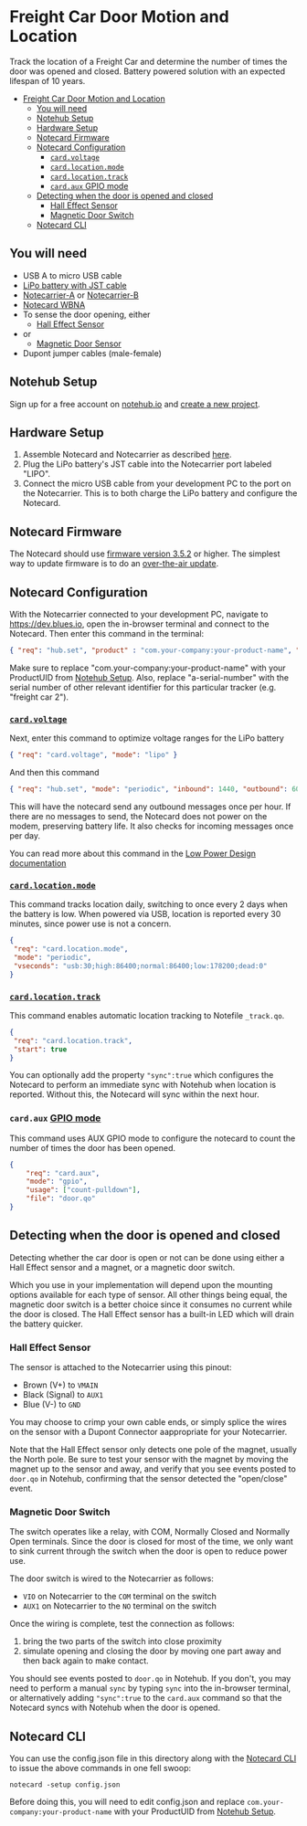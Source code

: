 # Freight Car Door Motion and Location

Track the location of a Freight Car and determine the number of times the door was opened and closed. Battery powered solution with an expected lifespan of 10 years.

- [Freight Car Door Motion and Location](#freight-car-door-motion-and-location)
  - [You will need](#you-will-need)
  - [Notehub Setup](#notehub-setup)
  - [Hardware Setup](#hardware-setup)
  - [Notecard Firmware](#notecard-firmware)
  - [Notecard Configuration](#notecard-configuration)
    - [`card.voltage`](#cardvoltage)
    - [`card.location.mode`](#cardlocationmode)
    - [`card.location.track`](#cardlocationtrack)
    - [`card.aux` GPIO mode](#cardaux-gpio-mode)
  - [Detecting when the door is opened and closed](#detecting-when-the-door-is-opened-and-closed)
    - [Hall Effect Sensor](#hall-effect-sensor)
    - [Magnetic Door Switch](#magnetic-door-switch)
  - [Notecard CLI](#notecard-cli)


## You will need

* USB A to micro USB cable
* [LiPo battery with JST cable](https://shop.blues.io/products/5-000-mah-lipo-battery)
* [Notecarrier-A](https://shop.blues.io/products/carr-al) or [Notecarrier-B](https://shop.blues.io/products/carr-b)
* [Notecard WBNA](https://shop.blues.io/collections/notecard/products/note-wbna-500)
* To sense the door opening, either
  * [Hall Effect Sensor](https://www.amazon.com/HiLetgo-NJK-5002C-Proximity-3-Wires-Normally/dp/B01MZYYCLH/)
* or
  * [Magnetic Door Sensor](https://www.amazon.com/Gufastore-Surface-Magnetic-Security-Adhesive/dp/B07F314V3Z)
* Dupont jumper cables (male-female)

## Notehub Setup

Sign up for a free account on [notehub.io](https://notehub.io) and [create a new project](https://dev.blues.io/quickstart/notecard-quickstart/notecard-and-notecarrier-pi/#set-up-notehub).

## Hardware Setup

1. Assemble Notecard and Notecarrier as described [here](https://dev.blues.io/quickstart/notecard-quickstart/notecard-and-notecarrier-b).
2. Plug the LiPo battery's JST cable into the Notecarrier port labeled "LIPO".
3. Connect the micro USB cable from your development PC to the port on the Notecarrier. This is to both charge the LiPo battery and configure the Notecard.

## Notecard Firmware

The Notecard should use [firmware version 3.5.2](https://dev.blues.io/notecard/notecard-firmware-updates/#v3-5-2-november-2nd-2022) or higher. The simplest way to update firmware is to do an [over-the-air update](https://dev.blues.io/notecard/notecard-firmware-updates/#ota-dfu-with-notehub).


## Notecard Configuration

With the Notecarrier connected to your development PC, navigate to https://dev.blues.io, open the in-browser terminal and connect to the Notecard. Then enter this command in the terminal:

```json
{ "req": "hub.set", "product" : "com.your-company:your-product-name", "sn": "a-serial-number", "body":{"app":"nf23"} }
```

Make sure to replace "com.your-company:your-product-name" with your ProductUID from [Notehub Setup](#notehub-setup). Also, replace "a-serial-number" with the serial number of other relevant identifier for this particular tracker (e.g. "freight car 2").

### [`card.voltage`](https://dev.blues.io/reference/notecard-api/card-requests/#card-voltage)

Next, enter this command to optimize voltage ranges for the LiPo battery

```json
{ "req": "card.voltage", "mode": "lipo" }
```


And then this command

```json
{ "req": "hub.set", "mode": "periodic", "inbound": 1440, "outbound": 60 }
```

This will have the notecard send any outbound messages once per hour. If there are no messages to send, the Notecard does not power on the modem, preserving battery life. It also checks for incoming messages once per day.

You can read more about this command in the [Low Power Design documentation](https://dev.blues.io/notecard/notecard-walkthrough/low-power-design/#customizing-voltage-variable-behaviors)


### [`card.location.mode`](https://dev.blues.io/reference/notecard-api/card-requests/#card-location-mode)

This command tracks location daily, switching to once every 2 days when the battery is low. When powered via USB, location is reported every 30 minutes, since power use is not a concern.

```json
{
 "req": "card.location.mode",
 "mode": "periodic",
 "vseconds": "usb:30;high:86400;normal:86400;low:178200;dead:0"
}
```

### [`card.location.track`](https://dev.blues.io/reference/notecard-api/card-requests/#card-location-track)

This command enables automatic location tracking to Notefile `_track.qo`.

```json
{
 "req": "card.location.track",
 "start": true
}
```

You can optionally add the property `"sync":true` which configures the Notecard to perform an immediate sync with Notehub when location is reported. Without this, the Notecard will sync within the next hour.

### `card.aux` [GPIO mode](https://dev.blues.io/notecard/notecard-walkthrough/advanced-notecard-configuration/#using-aux-gpio-mode)

This command uses AUX GPIO mode to configure the notecard to count the number of times the door has been opened.

```json
{
    "req": "card.aux",
    "mode": "gpio",
    "usage": ["count-pulldown"],
    "file": "door.qo"
}
```

## Detecting when the door is opened and closed

Detecting whether the car door is open or not can be done using either a Hall Effect sensor and a magnet, or a magnetic door switch.

Which you use in your implementation will depend upon the mounting options available for each type of sensor. All other things being equal, the magnetic door switch is a better choice since it consumes no current while the door is closed. The Hall Effect sensor has a built-in LED which will drain the battery quicker.


### Hall Effect Sensor

The sensor is attached to the Notecarrier using this pinout:

* Brown (V+) to `VMAIN`
* Black (Signal) to `AUX1`
* Blue (V-) to `GND`

You may choose to crimp your own cable ends, or simply splice the wires on the sensor with a Dupont Connector aappropriate for your Notecarrier.

Note that the Hall Effect sensor only detects one pole of the magnet, usually the North pole. Be sure to test your sensor with the magnet by moving the magnet up to the sensor and away, and verify that you see events posted to `door.qo` in Notehub, confirming that the sensor detected the "open/close" event.

### Magnetic Door Switch

The switch operates like a relay, with COM, Normally Closed and Normally Open terminals. Since the door is closed for most of the time, we only want to sink current through the switch when the door is open to reduce power use.

The door switch is wired to the Notecarrier as follows:

* `VIO` on Notecarrier to the `COM` terminal on the switch
* `AUX1` on Notecarrier to the `NO` terminal on the switch

Once the wiring is complete, test the connection as follows:

1. bring the two parts of the switch into close proximity
2. simulate opening and closing the door by moving one part away and then back again to make contact.

You should see events posted to `door.qo` in Notehub. If you don't, you may need to perform a manual `sync` by typing `sync` into the in-browser terminal, or alternatively adding `"sync":true` to the `card.aux` command so that the Notecard syncs with Notehub when the door is opened.

## Notecard CLI

You can use the config.json file in this directory along with the [Notecard CLI](https://dev.blues.io/tools-and-sdks/notecard-cli/) to issue the above commands in one fell swoop:

```
notecard -setup config.json
```

Before doing this, you will need to edit config.json and replace `com.your-company:your-product-name` with your ProductUID from [Notehub Setup](#notehub-setup).